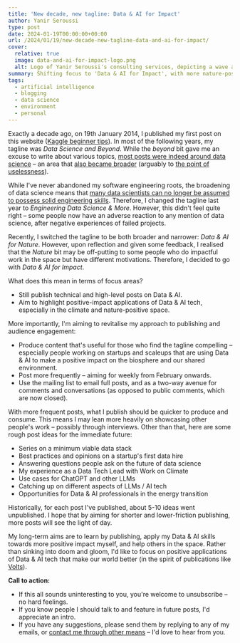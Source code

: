```yaml
---
title: 'New decade, new tagline: Data & AI for Impact'
author: Yanir Seroussi
type: post
date: 2024-01-19T00:00:00+00:00
url: /2024/01/19/new-decade-new-tagline-data-and-ai-for-impact/
cover:
  relative: true
  image: data-and-ai-for-impact-logo.png
  alt: Logo of Yanir Seroussi's consulting services, depicting a wave and an up-and-to-the-right graph.
summary: Shifting focus to 'Data & AI for Impact', with more nature-positive content, increased posting frequency, and deeper audience engagement.
tags:
  - artificial intelligence
  - blogging
  - data science
  - environment
  - personal
---
```


Exactly a decade ago, on 19th January 2014, I published my first post on this website ([Kaggle beginner tips](https://yanirseroussi.com/2014/01/19/kaggle-beginner-tips/)). In most of the following years, my tagline was _Data Science and Beyond_. While the _beyond_ bit gave me an excuse to write about various topics, [most posts were indeed around data science](https://yanirseroussi.com/tags/data-science/) &ndash; an area that [also became broader](https://yanirseroussi.com/2018/07/22/defining-data-science-in-2018/) (arguably to [the point of uselessness](https://yanirseroussi.com/2016/08/04/is-data-scientist-a-useless-job-title/)).

While I've never abandoned my software engineering roots, the broadening of data science means that [many data scientists can no longer be assumed to possess solid engineering skills](https://yanirseroussi.com/2023/06/30/was-data-science-a-failure-mode-of-software-engineering/). Therefore, I changed the tagline last year to _Engineering Data Science & More_. However, this didn't feel quite right &ndash; some people now have an adverse reaction to any mention of data science, after negative experiences of failed projects.

Recently, I switched the tagline to be both broader and narrower: _Data & AI for Nature_. However, upon reflection and given some feedback, I realised that the _Nature_ bit may be off-putting to some people who do impactful work in the space but have different motivations. Therefore, I decided to go with _Data & AI for Impact_.

What does this mean in terms of focus areas?
* Still publish technical and high-level posts on Data & AI.
* Aim to highlight positive-impact applications of Data & AI tech, especially in the climate and nature-positive space.

More importantly, I'm aiming to revitalise my approach to publishing and audience engagement:
* Produce content that's useful for those who find the tagline compelling &ndash; especially people working on startups and scaleups that are using Data & AI to make a positive impact on the biosphere and our shared environment.
* Post more frequently &ndash; aiming for weekly from February onwards.
* Use the mailing list to email full posts, and as a two-way avenue for comments and conversations (as opposed to public comments, which are now closed).

With more frequent posts, what I publish should be quicker to produce and consume. This means I may lean more heavily on showcasing other people's work &ndash; possibly through interviews. Other than that, here are some rough post ideas for the immediate future:
* Series on a minimum viable data stack
* Best practices and opinions on a startup's first data hire
* Answering questions people ask on the future of data science
* My experience as a Data Tech Lead with Work on Climate
* Use cases for ChatGPT and other LLMs
* Catching up on different aspects of LLMs / AI tech
* Opportunities for Data & AI professionals in the energy transition
 
Historically, for each post I've published, about 5-10 ideas went unpublished. I hope that by aiming for shorter and lower-friction publishing, more posts will see the light of day.

My long-term aims are to learn by publishing, apply my Data & AI skills towards more positive impact myself, and help others in the space. Rather than sinking into doom and gloom, I'd like to focus on positive applications of Data & AI tech that make our world better (in the spirit of publications like [Volts](https://www.volts.wtf/)).

**Call to action:**
* If this all sounds uninteresting to you, you're welcome to unsubscribe &ndash; no hard feelings.
* If you know people I should talk to and feature in future posts, I'd appreciate an intro.
* If you have any suggestions, please send them by replying to any of my emails, or [contact me through other means](https://yanirseroussi.com/contact/) &ndash; I'd love to hear from you.
